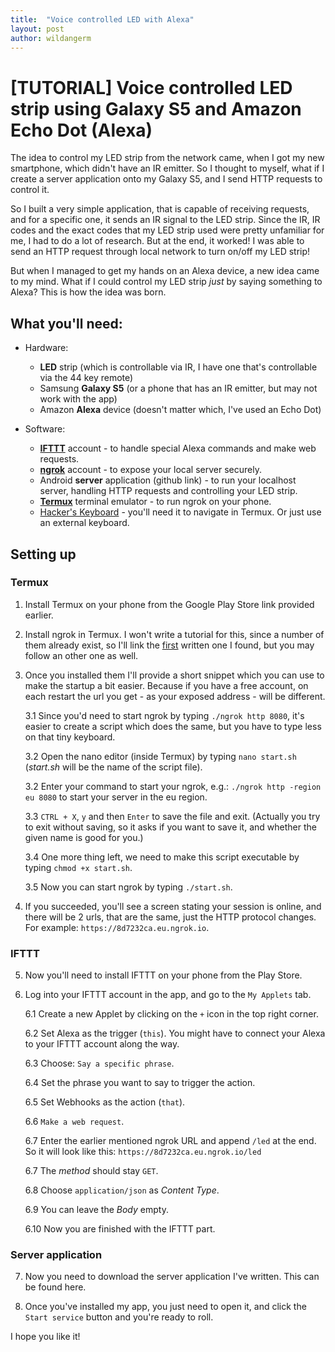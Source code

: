 ```yaml
---
title:  "Voice controlled LED with Alexa"
layout: post
author: wildangerm
---
```


# [TUTORIAL] Voice controlled LED strip using Galaxy S5 and Amazon Echo Dot (Alexa)

The idea to control my LED strip from the network came, when I got my new smartphone, which didn't have an IR emitter. So I thought to myself, what if I create a server application onto my Galaxy S5, and I send HTTP requests to control it.

So I built a very simple application, that is capable of receiving requests, and for a specific one, it sends an IR signal to the LED strip. Since the IR, IR codes and the exact codes that my LED strip used were pretty unfamiliar for me, I had to do a lot of research. But at the end, it worked! I was able to send an HTTP request through local network to turn on/off my LED strip! 
 
But when I managed to get my hands on an Alexa device, a new idea came to my mind. What if I could control my LED strip _just_ by saying something to Alexa? This is how the idea was born.

## What you'll need:
 + Hardware:
   + **LED** strip (which is controllable via IR, I have one that's controllable via the 44 key remote)
   + Samsung **Galaxy S5** (or a phone that has an IR emitter, but may not work with the app)
   + Amazon **Alexa** device (doesn't matter which, I've used an Echo Dot)
  
 + Software: 
   + [**IFTTT**](https://ifttt.com/) account - to handle special Alexa commands and make web requests.
   + [**ngrok**](https://ngrok.com/) account - to expose your local server securely.
   + Android **server** application (github link) - to run your localhost server, handling HTTP requests and controlling your LED strip.
   + [**Termux**](https://play.google.com/store/apps/details?id=com.termux) terminal emulator - to run ngrok on your phone.
   + [Hacker's Keyboard](https://play.google.com/store/apps/details?id=org.pocketworkstation.pckeyboard&hl=en) - you'll need it to navigate in Termux. Or just use an external keyboard.


## Setting up

### Termux

1. Install Termux on your phone from the Google Play Store link provided earlier.

2. Install ngrok in Termux. I won't write a tutorial for this, since a number of them already exist, so I'll link the [first](https://steemit.com/utopian-io/@faisalamin/how-to-download-install-ngrok-in-android-termux-also-work-for-non-rooted-devices) written one I found, but you may follow an other one as well.

3. Once you installed them I'll provide a short snippet which you can use to make the startup a bit easier. Because if you have a free account, on each restart the url you get - as your exposed address - will be different.  

    3.1 Since you'd need to start ngrok by typing `./ngrok http 8080`, it's easier to create a script which does the same, but you have to type less on that tiny keyboard.  
    
    3.2 Open the nano editor (inside Termux) by typing `nano start.sh` (_start.sh_ will be the name of the script file).  
    
    3.2 Enter your command to start your ngrok, e.g.: `./ngrok http -region eu 8080` to start your server in the eu region.  
    
    3.3 `CTRL + X`, `y` and then `Enter` to save the file and exit. (Actually you try to exit without saving, so it asks if you want to save it, and whether the given name is good for you.)  
    
    3.4 One more thing left, we need to make this script executable by typing `chmod +x start.sh`. 

    3.5 Now you can start ngrok by typing `./start.sh`.

4. If you succeeded, you'll see a screen stating your session is online, and there will be 2 urls, that are the same, just the HTTP protocol changes. For example: `https://8d7232ca.eu.ngrok.io`.

### IFTTT

5. Now you'll need to install IFTTT on your phone from the Play Store.

6. Log into your IFTTT account in the app, and go to the `My Applets` tab.

    6.1 Create a new Applet by clicking on the `+` icon in the top right corner.

    6.2 Set Alexa as the trigger (`this`). You might have to connect your Alexa to your IFTTT account along the way.

    6.3 Choose: `Say a specific phrase`.

    6.4 Set the phrase you want to say to trigger the action.

    6.5 Set Webhooks as the action (`that`).

    6.6 `Make a web request`.

    6.7 Enter the earlier mentioned ngrok URL and append `/led` at the end. So it will look like this: `https://8d7232ca.eu.ngrok.io/led`

    6.7 The *method* should stay `GET`.

    6.8 Choose `application/json` as *Content Type*.

    6.9 You can leave the *Body* empty.

    6.10 Now you are finished with the IFTTT part.

### Server application

7. Now you need to download the server application I've written. This can be found here.

8. Once you've installed my app, you just need to open it, and click the `Start service` button and you're ready to roll.


I hope you like it!
